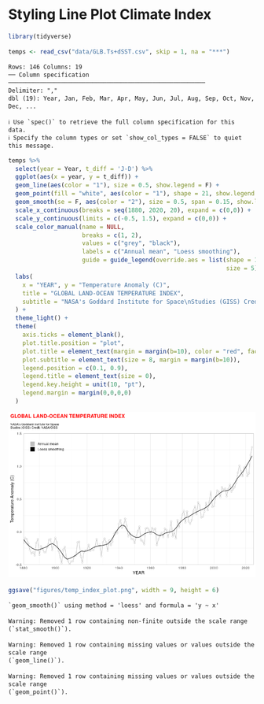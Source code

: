 # Styling Line Plot Climate Index

``` r
library(tidyverse)
```

``` r
temps <- read_csv("data/GLB.Ts+dSST.csv", skip = 1, na = "***")
```

    Rows: 146 Columns: 19
    ── Column specification ────────────────────────────────────────────────────────
    Delimiter: ","
    dbl (19): Year, Jan, Feb, Mar, Apr, May, Jun, Jul, Aug, Sep, Oct, Nov, Dec, ...

    ℹ Use `spec()` to retrieve the full column specification for this data.
    ℹ Specify the column types or set `show_col_types = FALSE` to quiet this message.

``` r
temps %>% 
  select(year = Year, t_diff = 'J-D') %>% 
  ggplot(aes(x = year, y = t_diff)) +
  geom_line(aes(color = "1"), size = 0.5, show.legend = F) +
  geom_point(fill = "white", aes(color = "1"), shape = 21, show.legend = T) +
  geom_smooth(se = F, aes(color = "2"), size = 0.5, span = 0.15, show.legend = F) +
  scale_x_continuous(breaks = seq(1880, 2020, 20), expand = c(0,0)) +
  scale_y_continuous(limits = c(-0.5, 1.5), expand = c(0,0)) +
  scale_color_manual(name = NULL, 
                     breaks = c(1, 2),
                     values = c("grey", "black"),
                     labels = c("Annual mean", "Loess smoothing"),
                     guide = guide_legend(override.aes = list(shape = 15,
                                                              size = 5))) +
  labs(
    x = "YEAR", y = "Temperature Anomaly (C)",
    title = "GLOBAL LAND-OCEAN TEMPERATURE INDEX",
    subtitle = "NASA's Goddard Institute for Space\nStudies (GISS) Credit: NASA/GISS"
  ) +
  theme_light() +
  theme(
    axis.ticks = element_blank(),
    plot.title.position = "plot",
    plot.title = element_text(margin = margin(b=10), color = "red", face = "bold"),
    plot.subtitle = element_text(size = 8, margin = margin(b=10)),
    legend.position = c(0.1, 0.9),
    legend.title = element_text(size = 0),
    legend.key.height = unit(10, "pt"),
    legend.margin = margin(0,0,0,0)
  )
```

![](ClimateIndexLineStyle_files/figure-commonmark/unnamed-chunk-3-1.png)

``` r
ggsave("figures/temp_index_plot.png", width = 9, height = 6)
```

    `geom_smooth()` using method = 'loess' and formula = 'y ~ x'

    Warning: Removed 1 row containing non-finite outside the scale range
    (`stat_smooth()`).

    Warning: Removed 1 row containing missing values or values outside the scale range
    (`geom_line()`).

    Warning: Removed 1 row containing missing values or values outside the scale range
    (`geom_point()`).

